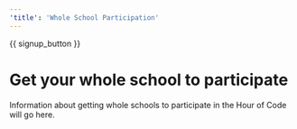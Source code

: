 ```yaml
---
'title': 'Whole School Participation'
---
```


{{ signup_button }}

# Get your whole school to participate

Information about getting whole schools to participate in the Hour of Code will go here.

